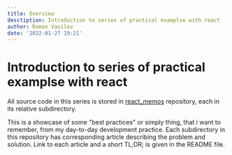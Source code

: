```yaml
---
title: Overview
desctiption: Introduction to series of practical examplse with react
author: Roman Vavilov
date: '2022-01-27 19:21'
---
```


# Introduction to series of practical examplse with react

All source code in this series is stored in [react_memos](https://github.com/vavilov2212/react_memos) repository, each in its relative subdirectory.

This is a showcase of some "best practices" or simply thing, that i want to remember, from my day-to-day development practice. Each subdirectory in this repository has corresponding article describing the problem and solution. Link to each article and a short TL;DR; is given in the README file.
